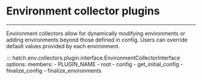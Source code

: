 # Environment collector plugins

-----

Environment collectors allow for dynamically modifying environments or adding environments beyond those defined in config. Users can override default values provided by each environment.

::: hatch.env.collectors.plugin.interface.EnvironmentCollectorInterface
    options:
      members:
      - PLUGIN_NAME
      - root
      - config
      - get_initial_config
      - finalize_config
      - finalize_environments
